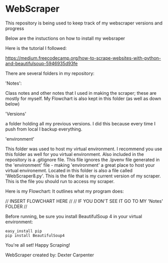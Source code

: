 # WebScraper

This repository is being used to keep track of my webscraper versions and progress

Below are the instuctions on how to install my websraper

Here is the tutorial I followed:

https://medium.freecodecamp.org/how-to-scrape-websites-with-python-and-beautifulsoup-5946935d93fe

There are several folders in my repository:

'Notes':

Class notes and other notes that I used in making the scraper; these are mostly for myself. My Flowchart is also kept in this folder (as well as down below)

'Versions'

a folder holding all my previous versions. I did this because every time I push from local I backup everything.

'environment'

This folder was used to host my virtual environment. I recommend you use this folder as well for you virtual environment. Also included in the repository is a .gitignore file. This file ignores the .lpvenv file generated in the 'environment' file - making 'environment' a great place to host your virtual environemnt. Located in this folder is also a file called 'WebScraper8.py'. This is the file that is my current version of my scraper. This is the file you should run to access my scraper.

Here is my Flowchart: It outlines what my program does:

// INSERT FLOWCHART HERE //
// IF YOU DON'T SEE IT GO TO MY 'Notes' FOLDER //

Before running, be sure you install BeautifulSoup 4 in your virtual environment:

	easy_install pip  
	pip install BeautifulSoup4

You're all set! Happy Scraping!

WebScraper created by:
Dexter Carpenter
